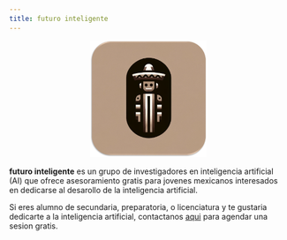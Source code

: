 ```yaml
---
title: futuro inteligente
---
```


<figure style="text-align: center;">
  <img src="media/finteligente_logo_crop.png" alt="Quiribot" style="width:50%">
</figure>

**futuro inteligente** es un grupo de investigadores en inteligencia artificial (AI) que ofrece asesoramiento gratis para jovenes mexicanos interesados en dedicarse al desarollo de la inteligencia artificial. 

Si eres alumno de secundaria, preparatoria, o licenciatura y te gustaria dedicarte a la inteligencia artificial, contactanos [aqui](mailto:fernandopalafox@utexas.edu) para agendar una sesion gratis.




